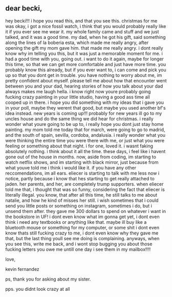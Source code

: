 ## dear becki, 

hey becki!!! i hope you read this, and that you see this. christmas for me was okay, i got a nice fossil watch, i think that you would probably really like it if you ever see me wear it.
my whole family came and stuff and we just talked, and it was a good time. my dad, when he got his gift, said something along the lines of la boberia esta, which made me really angry, after opening the gift my mom gave him. that made me really angry. i dont really know why im telling you this, but it was just a memorable moment for me. 
i had a good time with you, going out. i want to do it again, maybe for longer this time, so that we can get more comfortable and just have more time. you probably know this already, but if you ever want to, i can come and pick you up so that you dont get in trouble. you have nothing to worry about me, im pretty confident about myself. 
 please tell me about how that encounter went between you and your dad, hearing stories of how you talk about your dad always makes me laugh hella. i know right now youre probably going fucking crazy painting in your little studio, having a good ass time all cooped up in there. i hope you did something with my ideas that i gave you in your poll, maybe they werent that good,  but maybe you used another bf's idea instead. new years is coming up!!!
probably for new years ill go to my uncles house and do the same thing we did hear for christmas. i really wonder what youre going to be up to, i really hope you dont just stay home
painting. my mom told me today that for march, were going to go to madrid, and the south of spain, sevilla, cordoba, andalusia. i really wonder what you were thinking the entire time 
you were there with me, or just what you were feeling or something about that night. i for one, loved it. i wasnt faking absolutely nothing. i think about it all the time. these days, i feel like i havent gone out of the house in months. now, aside from coding,
im starting to watch netflix shows, and im starting with black mirror, just because from what youve told me i think i would like it. if you have any other reccomendations, im all ears. 
eliecer is starting to talk with me less now i notice, partly because i know that hes starting to get really attached to jaden. her parents, and her, are completely trump supporters. when eliecer told me that, i thought that was so funny, considering the fact that eliecer is literally illegal. 
you know, that after all this time, he still talks to me about natalie, and how he kind of misses her still. i wish sometimes that i could send you little posts or something on instagram, sometimes i do, but i unsend them after. they gave me 300 dollars to spend on whatever i want in the bookstore in UF! i dont even know what im gonna get yet, i dont even think i need any textbooks or anything like that. 
maybe ill buy like a bluetooth mouse or something for my computer, or some shit i dont even know thats still fucking crazy to me, i dont even know why they gave me that, but the last thing youll see me doing is complaining. anyways, when you see this, write me back, and i wont stop bugging you about those fucking letters you owe me untill one day i see them in my mailbox!!!!


love, 


kevin fernandez


ps, thank you for asking about my sister. 


pps. you didnt look crazy at all
